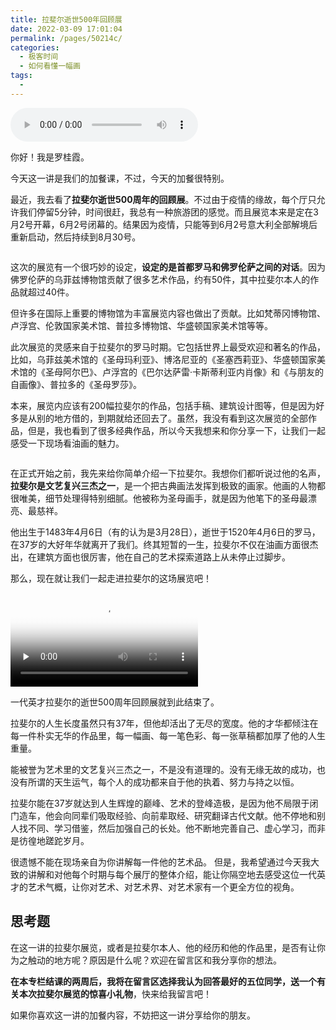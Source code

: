 ```yaml
---
title: 拉斐尔逝世500年回顾展
date: 2022-03-09 17:01:04
permalink: /pages/50214c/
categories:
  - 极客时间
  - 如何看懂一幅画
tags:
  - 
---
```

<audio title="加餐.拉斐尔逝世500年回顾展" src="https://static001.geekbang.org/resource/audio/c6/f5/c6fyy8ac491267b7af4ee4f3e63cf0f5.mp3" controls="controls"></audio> 
<p>你好！我是罗桂霞。</p><p>今天这一讲是我们的加餐课，不过，今天的加餐很特别。</p><p>最近，我去看了<strong>拉斐尔逝世500周年的回顾展</strong>。不过由于疫情的缘故，每个厅只允许我们停留5分钟，时间很赶，我总有一种旅游团的感觉。而且展览本来是定在3月2号开幕，6月2号闭幕的。结果因为疫情，只能等到6月2号意大利全部解境后重新启动，然后持续到8月30号。</p><p><img src="https://static001.geekbang.org/resource/image/73/3b/736423d743a8d5640010888e0cdcf83b.jpg?wh=1142*521" alt=""></p><p>这次的展览有一个很巧妙的设定，<strong>设定的是首都罗马和佛罗伦萨之间的对话</strong>。因为佛罗伦萨的乌菲兹博物馆贡献了很多艺术作品，约有50件，其中拉斐尔本人的作品就超过40件。</p><p>但许多在国际上重要的博物馆为丰富展览内容也做出了贡献。比如梵蒂冈博物馆、卢浮宫、伦敦国家美术馆、普拉多博物馆、华盛顿国家美术馆等等。</p><p>此次展览的灵感来自于拉斐尔的罗马时期。它包括世界上最受欢迎和著名的作品，比如，乌菲兹美术馆的《圣母玛利亚》、博洛尼亚的《圣塞西莉亚》、华盛顿国家美术馆的《圣母阿尔巴》、卢浮宫的《巴尔达萨雷·卡斯蒂利亚内肖像》和《与朋友的自画像》、普拉多的《圣母罗莎》。</p><p>本来，展览内应该有200幅拉斐尔的作品，包括手稿、建筑设计图等，但是因为好多是从别的地方借的，到期就给还回去了。虽然，我没有看到这次展览的全部作品，但是，我也看到了很多经典作品，所以今天我想来和你分享一下，让我们一起感受一下现场看油画的魅力。</p><!-- [[[read_end]]] --><p><img src="https://static001.geekbang.org/resource/image/79/35/79f78177d131db960f466fe62341de35.jpg?wh=1142*435" alt=""></p><p>在正式开始之前，我先来给你简单介绍一下拉斐尔。我想你们都听说过他的名声，<strong>拉斐尔是文艺复兴三杰之一</strong>，是一个把古典画法发挥到极致的画家。他画的人物都很唯美，细节处理得特别细腻。他被称为圣母画手，就是因为他笔下的圣母最漂亮、最慈祥。</p><p>他出生于1483年4月6日（有的认为是3月28日），逝世于1520年4月6日的罗马，在37岁的大好年华就离开了我们。终其短暂的一生，拉斐尔不仅在油画方面很杰出，在建筑方面也很厉害，他在自己的艺术探索道路上从未停止过脚步。</p><p>那么，现在就让我们一起走进拉斐尔的这场展览吧！</p><p><video poster="https://static001.geekbang.org/resource/image/90/3d/90fafbeb75f3291ab104627d057bab3d.jpg" preload="none" controls=""><source src="https://media001.geekbang.org/customerTrans/7e27d07d27d407ebcc195a0e78395f55/377a3240-174010a4cd3-0000-0000-01d-dbacd.mp4" type="video/mp4"></video></p><p>一代英才拉斐尔的逝世500周年回顾展就到此结束了。</p><p>拉斐尔的人生长度虽然只有37年，但他却活出了无尽的宽度。他的才华都倾注在每一件朴实无华的作品里，每一幅画、每一笔色彩、每一张草稿都加厚了他的人生重量。</p><p>能被誉为艺术里的文艺复兴三杰之一，不是没有道理的。没有无缘无故的成功，也没有所谓的天生运气，每个人的成功都来自于他的执着、努力与持之以恒。</p><p>拉斐尔能在37岁就达到人生辉煌的巅峰、艺术的登峰造极，是因为他不局限于闭门造车，他会向同辈们吸取经验、向前辈取经、研究翻译古代文献。他不停地和别人找不同、学习借鉴，然后加强自己的长处。他不断地完善自己、虚心学习，而非是彷徨地蹉跎岁月。</p><p>很遗憾不能在现场亲自为你讲解每一件他的艺术品。 但是，我希望通过今天我大致的讲解和对他每个时期与每个展厅的整体介绍，能让你隔空地去感受这位一代英才的艺术气概，让你对艺术、对艺术界、对艺术家有一个更全方位的视角。</p><h2>思考题</h2><p>在这一讲的拉斐尔展览，或者是拉斐尔本人、他的经历和他的作品里，是否有让你为之触动的地方呢？原因是什么呢？欢迎在留言区和我分享你的想法。</p><p><strong>在本专栏结课的两周后，我将在留言区选择我认为回答最好的五位同学，送一个有关本次拉斐尔展览的惊喜小礼物</strong>，快来给我留言吧！</p><p>如果你喜欢这一讲的加餐内容，不妨把这一讲分享给你的朋友。</p>